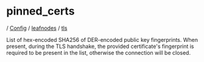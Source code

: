 # pinned_certs

/ [Config](../../../README.md) / [leafnodes](../../README.md) / [tls](../README.md) 

List of hex-encoded SHA256 of DER-encoded public key fingerprints. When present, during the TLS handshake, the
provided certificate's fingerprint is required to be present in the list, otherwise the connection will be
closed.

